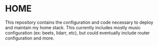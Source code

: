# HOME

This repository contains the configuration and code necessary to deploy and maintain my home stack. This currently includes mostly music configuration (ex: beets, lidarr, etc), but could eventually include router configuration and more.
